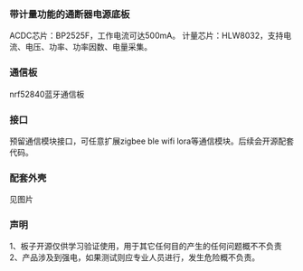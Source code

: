 ### 带计量功能的通断器电源底板

ACDC芯片：BP2525F，工作电流可达500mA。
计量芯片：HLW8032，支持电流、电压、功率、功率因数、电量采集。

### 通信板
nrf52840蓝牙通信板

### 接口
预留通信模块接口，可任意扩展zigbee ble wifi lora等通信模块。后续会开源配套代码。

### 配套外壳
见图片

### 声明
1、板子开源仅供学习验证使用，用于其它任何目的产生的任何问题概不不负责
2、产品涉及到强电，如果测试则应专业人员进行，发生危险概不负责。